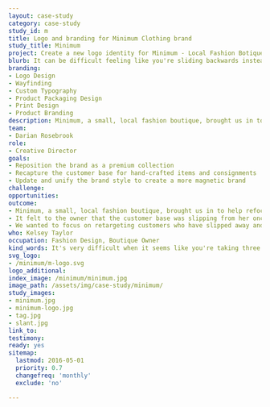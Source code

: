 ```yaml
---
layout: case-study
category: case-study
study_id: m
title: Logo and branding for Minimum Clothing brand
study_title: Minimum
project: Create a new logo identity for Minimum - Local Fashion Botique
blurb: It can be difficult feeling like you're sliding backwards instead of forwards. With Kelsey, she was feeling that in order to move forward, she needed to refocus who she was trying to reach as customers. Kelsey brought on So Magnetic in order to help her reach the right customers through branding and logo design.
branding:
- Logo Design
- Wayfinding
- Custom Typography
- Product Packaging Design
- Print Design
- Product Branding
description: Minimum, a small, local fashion boutique, brought us in to help refocus their goal of reselling more premium fashion items within their local shop. With this logo and branding, the design helped reflect the quality and modernism they wanted to showcase in their brand.
team:
- Darian Rosebrook
role:
- Creative Director
goals:
- Reposition the brand as a premium collection
- Recapture the customer base for hand-crafted items and consignments
- Update and unify the brand style to create a more magnetic brand
challenge:
opportunities:
outcome:
- Minimum, a small, local fashion boutique, brought us in to help refocus their goal of reselling more premium fashion items within their local shop.
- It felt to the owner that the customer base was slipping from her once heavy trafficked store.
- We wanted to focus on retargeting customers who have slipped away and reposition the goods within her store to reflect the quality she has been putting into them.
who: Kelsey Taylor
occupation: Fashion Design, Boutique Owner
kind_words: It's very difficult when it seems like you're taking three steps back for every one step forward. I'm glad that I got you, [So Magnetic], involved when I did. Thank you for the help with refocusing my efforts on presentation and branding. You'd have laughed at how my things looked before hand that I made with my printer at home.
svg_logo:
- /minimum/m-logo.svg
logo_additional:
index_image: /minimum/minimum.jpg
image_path: /assets/img/case-study/minimum/
study_images:
- minimum.jpg
- minimum-logo.jpg
- tag.jpg
- slant.jpg
link_to:
testimony:
ready: yes
sitemap:
  lastmod: 2016-05-01
  priority: 0.7
  changefreq: 'monthly'
  exclude: 'no'

---
```

